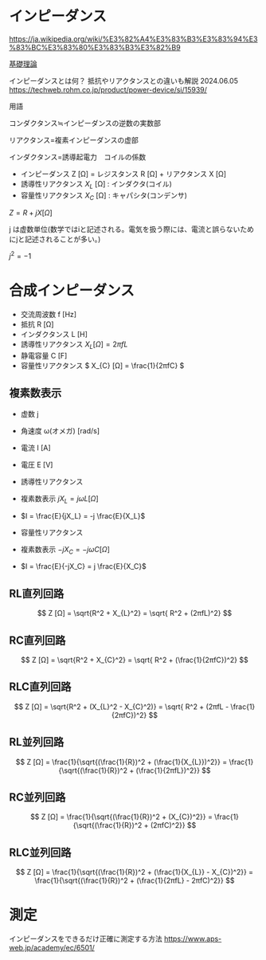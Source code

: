 # インピーダンス

https://ja.wikipedia.org/wiki/%E3%82%A4%E3%83%B3%E3%83%94%E3%83%BC%E3%83%80%E3%83%B3%E3%82%B9


[基礎理論](./BasicTheory.md)

インピーダンスとは何？ 抵抗やリアクタンスとの違いも解説
2024.06.05
https://techweb.rohm.co.jp/product/power-device/si/15939/

用語

コンダクタンス≒インピーダンスの逆数の実数部

リアクタンス=複素インピーダンスの虚部

インダクタンス=誘導起電力　コイルの係数

- インピーダンス Z [Ω] = レジスタンス R [Ω] + リアクタンス X [Ω]
- 誘導性リアクタンス $X_L$ [Ω] : インダクタ(コイル)
- 容量性リアクタンス $X_C$ [Ω] : キャパシタ(コンデンサ)


$` Z = R + jX [Ω] `$

j は虚数単位(数学ではiと記述される。電気を扱う際には、電流と誤らないためにjと記述されることが多い。)

$` j^2 = -1 `$

# 合成インピーダンス
- 交流周波数 f [Hz]
- 抵抗 R [Ω]
- インダクタンス L [H]
- 誘導性リアクタンス $` X_{L} [Ω] = 2πfL `$
- 静電容量 C [F]
- 容量性リアクタンス $` X_{C} [Ω] = \frac{1}{2πfC} `$

## 複素数表示
- 虚数 j
- 角速度 ω(オメガ) [rad/s]
- 電流 I [A]
- 電圧 E [V]

- 誘導性リアクタンス
- 複素数表示 $jX_{L} = jωL[Ω]$
- $I = \frac{E}{jX_L} = -j \frac{E}{X_L}$
- 容量性リアクタンス
- 複素数表示 $-jX_{C} = -jωC [Ω]$
- $I = \frac{E}{-jX_C} = j \frac{E}{X_C}$
  
## RL直列回路
$$
Z [Ω] = \sqrt{R^2 + X_{L}^2} = \sqrt{ R^2 + (2πfL)^2}
$$

## RC直列回路
$$
Z [Ω] = \sqrt{R^2 + X_{C}^2} = \sqrt{ R^2 + (\frac{1}{2πfC})^2}
$$

## RLC直列回路
$$
Z [Ω] = \sqrt{R^2 + (X_{L}^2 - X_{C}^2)} = \sqrt{ R^2 + (2πfL - \frac{1}{2πfC})^2}
$$

## RL並列回路
$$
Z [Ω] = \frac{1}{\sqrt{(\frac{1}{R})^2 + (\frac{1}{X_{L}})^2}} = \frac{1}{\sqrt{(\frac{1}{R})^2 + (\frac{1}{2πfL})^2}}
$$

## RC並列回路
$$
Z [Ω] = \frac{1}{\sqrt{(\frac{1}{R})^2 + (X_{C})^2}} = \frac{1}{\sqrt{(\frac{1}{R})^2 + (2πfC)^2}}
$$

## RLC並列回路
$$
Z [Ω] = \frac{1}{\sqrt{(\frac{1}{R})^2 + (\frac{1}{X_{L}} - X_{C})^2}} = \frac{1}{\sqrt{(\frac{1}{R})^2 + (\frac{1}{2πfL} - 2πfC)^2}}
$$


# 測定
インピーダンスをできるだけ正確に測定する方法
https://www.aps-web.jp/academy/ec/6501/

